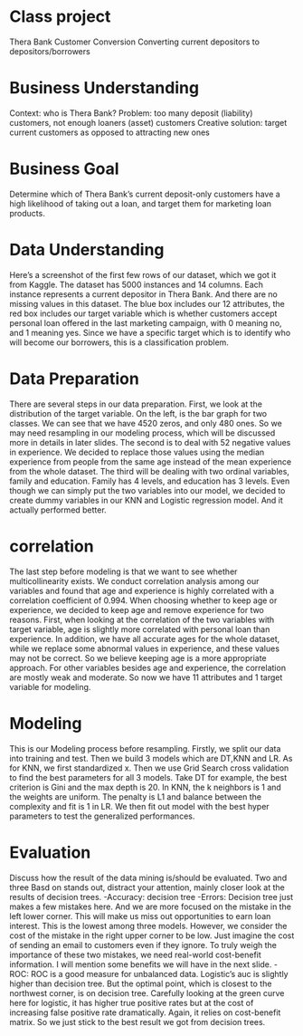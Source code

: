 # Class project

Thera Bank Customer Conversion
Converting current depositors to depositors/borrowers
# Business Understanding
Context: who is Thera Bank? 
Problem: too many deposit (liability) customers, not enough loaners (asset) customers
Creative solution: target current customers as opposed to attracting new ones


# Business Goal 

Determine which of Thera Bank’s current deposit-only customers have a high likelihood of taking out a loan, and target them for marketing loan products. 


# Data Understanding
Here’s a screenshot of the first few rows of our dataset, which we got it from Kaggle. The dataset has 5000 instances and 14 columns. Each instance represents a current depositor in Thera Bank. And there are no missing values in this dataset. The blue box includes our 12 attributes, the red box includes our target variable which is whether customers accept personal loan offered in the last marketing campaign, with 0 meaning no, and 1 meaning yes. Since we have a specific target which is to identify who will become our borrowers, this is a classification problem.

# Data Preparation 
There are several steps in our data preparation. 
First, we look at the distribution of the target variable. On the left, is the bar graph for two classes. We can see that we have 4520 zeros, and only 480 ones. So we may need resampling in our modeling process, which will be discussed more in details in later slides. 
The second is to deal with 52 negative values in experience. We decided to replace those values using the median experience from people from the same age instead of the mean experience from the whole dataset. 
The third will be dealing with two ordinal variables, family and education. Family has 4 levels, and education has 3 levels. Even though we can simply put the two variables into our model, we decided to create dummy variables in our KNN and Logistic regression model. And it actually performed better.


# correlation
The last step before modeling is that we want to see whether multicollinearity exists. We conduct correlation analysis among our variables and found that age and experience is highly correlated with a correlation coefficient of 0.994. When choosing whether to keep age or experience, we decided to keep age and remove experience for two reasons. First, when looking at the correlation of the two variables with target variable, age is slightly more correlated with personal loan than experience. In addition, we have all accurate ages for the whole dataset, while we replace some abnormal values in experience, and these values may not be correct. So we believe keeping age is a more appropriate approach. For other variables besides age and experience, the correlation are mostly weak and moderate. So now we have 11 attributes and 1 target variable for modeling.

# Modeling
This is our Modeling process before resampling. Firstly, we split our data into training and test. Then we build 3 models which are DT,KNN and LR. As for KNN, we first standardized x. Then we use Grid Search cross validation to find the best parameters for all 3 models. Take DT for example, the best criterion is Gini and the max depth is 20. In KNN, the k neighbors is 1 and the weights are uniform. The penalty is L1 and balance between the complexity and fit is 1 in LR. We then fit out model with the best hyper parameters to test the generalized performances.

# Evaluation
 Discuss how the result of the data mining is/should be evaluated. 
Two and three
Basd on stands out, distract your attention, mainly closer look at the results of decision trees.
-Accuracy: decision tree
-Errors: Decision tree just makes a few mistakes here. And we are more focused on the mistake in the left lower corner. This will make us miss out opportunities to earn loan interest. This is the lowest among three models. However, we consider the cost of the mistake in the right upper corner to be low. Just imagine the cost of sending an email to customers even if they ignore. To truly weigh the importance of these two mistakes,  we need real-world cost-benefit information. I will mention some benefits we will have in the next slide.
-ROC: ROC is a good measure for unbalanced data. Logistic’s auc is slightly higher than decision tree. But the optimal point, which is closest to the northwest corner, is on decision tree. Carefully looking at the green curve here for logistic, it has higher true positive rates but at the cost of increasing false positive rate dramatically. Again, it relies on cost-benefit matrix. So we just stick to the best result we got from decision trees. 


 






